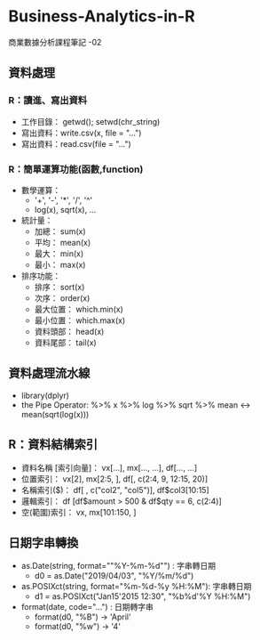 # Business-Analytics-in-R
商業數據分析課程筆記 -02

## 資料處理
### R：讀進、寫出資料
- 工作目錄： getwd(); setwd(chr_string)
- 寫出資料：write.csv(x, file = "…")
- 寫出資料：read.csv(file = "…")

### R：簡單運算功能(函數,function)
- 數學運算： 
   - '+', '-', '*', '/', '^'
   - log(x), sqrt(x), …
- 統計量： 
   - 加總： sum(x)
   - 平均： mean(x)
   - 最大： min(x)
   - 最小： max(x)
- 排序功能：
   - 排序： sort(x)
   - 次序： order(x)
   - 最大位置： which.min(x)
   - 最小位置： which.max(x)
   - 資料頭部： head(x)
   - 資料尾部： tail(x)
## 資料處理流水線
- library(dplyr)
- the Pipe Operator: %>%
x %>% log %>% sqrt %>% mean <-> mean(sqrt(log(x)))

## R：資料結構索引
- 資料名稱 [索引向量]： vx[…], mx[…, …], df[…, …] 
- 位置索引： vx[2], mx[2:5, ], df[, c(2:4, 9, 12:15, 20)]
- 名稱索引($)： df[ , c("col2", "col5")], df$col3[10:15]
- 邏輯索引： df [df$amount > 500 & df$qty == 6, c(2:4)]
- 空(範圍)索引： vx,  mx[101:150, ]

## 日期字串轉換
- as.Date(string, format=""%Y-%m-%d"") : 字串轉日期
   - d0 = as.Date("2019/04/03", "%Y/%m/%d")
- as.POSIXct(string, format="%m-%d-%y %H:%M"): 字串轉日期
   - d1 = as.POSIXct("Jan15'2015 12:30", "%b%d'%Y %H:%M") 
- format(date, code="…") : 日期轉字串
   - format(d0, "%B") -> 'April'
   - format(d0, "%w") -> '4'
